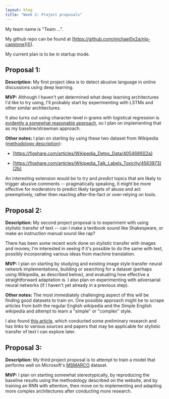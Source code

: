 ```yaml
---
layout: blog 
title: "Week 2: Project proposals"
---
```


My team name is "Team ...".

My github repo can be found at [https://github.com/michael0x2a/nlp-capstone][0].

  [0]: https://github.com/michael0x2a/nlp-capstone

My current plan is to be in startup mode.

## Proposal 1:

**Description:** My first project idea is to detect abusive language in online 
discussions using deep learning.

**MVP:** Although I haven't yet determined what deep learning architectures 
I'd like to try using, I'll probably start by experimenting with LSTMs and 
other similar architectures.

It also turns out using character-level n-grams with logistical regression is 
[evidently a somewhat reasonable approach][1], so I plan on implementing that
as my baseline/strawman approach.

  [1]: http://www2016.net/proceedings/proceedings/p145.pdf
    
**Other notes:** I plan on starting by using these two dataset from Wikipedia 
([methodology description][2]):

- [https://figshare.com/articles/Wikipedia_Detox_Data/4054689][2a]
- [https://figshare.com/articles/Wikipedia_Talk_Labels_Toxicity/4563973][2b]
    
  [2]: https://arxiv.org/pdf/1610.08914.pdf
  [2a]: https://figshare.com/articles/Wikipedia_Detox_Data/4054689
  [2b]: https://figshare.com/articles/Wikipedia_Talk_Labels_Toxicity/4563973

An interesting extension would be to try and _predict_ topics that are likely 
to trigger abusive comments -- pragmatically speaking, it might be more 
effective for moderators to predict likely targets of abuse and act 
preemptively, rather then reacting after-the-fact or over-relying on tools.

    
## Proposal 2:

**Description:** My second project proposal is to experiment with using 
stylistic transfer of text -- can I make a textbook sound like Shakespeare, or 
make an instruction manual sound like rap?

There has been some recent work done on stylistic transfer with images and
movies; I'm interested in seeing if it's possible to do the same with text,
possibly incorporating various ideas from machine translation.
    
**MVP:** I plan on starting by studying and existing image style transfer
neural network implementations, building or searching for a dataset 
(perhaps using Wikipedia, as described below), and evaluating how effective
a straightforward adaptation is. I also plan on experimenting with
adversarial neural networks (if I haven't yet already in a previous step).

**Other notes:** The most immediately challenging aspect of this will be 
finding good datasets to train on. One possible approach might be to scrape 
articles from both the regular English wikipedia and the Simple English 
wikipedia and attempt to learn a "simple" or "complex" style.

I also found [this article][3], which conducted some preliminary research and
has links to various sources and papers that may be applicable for stylistic
transfer of text I can explore later.
    
  [3]: https://aclweb.org/anthology/W/W16/W16-6010.pdf

## Proposal 3:

**Description:** My third project proposal is to attempt to train a model
that performs well on Microsoft's [MSMARCO][4] dataset.

**MVP:** I plan on starting somewhat stereotypically, by reproducing
the baseline results using the methodology described on the website, and 
by training an RNN with attention, then move on to implementing and adapting
more complex architectures after conducting more research.

  [4]: http://www.msmarco.org

